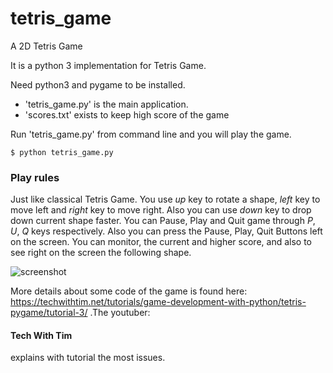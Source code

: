 # tetris_game
A 2D Tetris Game

It is a python 3 implementation for Tetris Game.
	
Need python3 and pygame to be installed.

* 'tetris_game.py' is the main application.
* 'scores.txt' exists to keep high score of the game
	
Run 'tetris_game.py' from command line and you will play the game.

```shell
$ python tetris_game.py
```


### Play rules

Just like classical Tetris Game. 
You use *up* key to rotate a shape, *left* key to move left and *right* key to move right. Also you can use *down* key to drop down current shape faster.
You can Pause, Play and Quit game through *P*, *U*, *Q* keys respectively. Also you can press the Pause, Play, Quit Buttons left on the screen.
You can monitor, the current and higher score, and also to see right on the screen the following shape.


![screenshot](https://user-images.githubusercontent.com/46890409/59598391-bdb28200-9104-11e9-96ff-724eff1078b6.png)

More details about some code of the game is found here: https://techwithtim.net/tutorials/game-development-with-python/tetris-pygame/tutorial-3/ .The youtuber:
#### Tech With Tim 
explains with tutorial the most issues.
